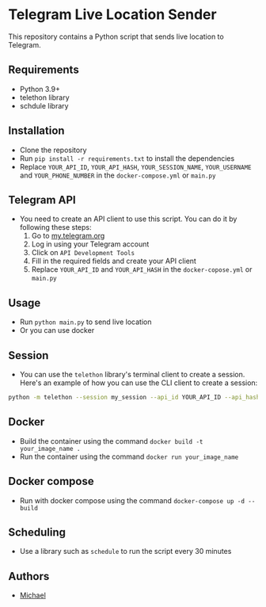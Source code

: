 # Telegram Live Location Sender

This repository contains a Python script that sends live location to Telegram.

## Requirements
- Python 3.9+
- telethon library
- schdule library

## Installation
- Clone the repository
- Run `pip install -r requirements.txt` to install the dependencies
- Replace `YOUR_API_ID`, `YOUR_API_HASH`, `YOUR_SESSION_NAME`, `YOUR_USERNAME` and `YOUR_PHONE_NUMBER` in the `docker-compose.yml` or `main.py`

## Telegram API
- You need to create an API client to use this script. You can do it by following these steps:
  1. Go to [my.telegram.org](https://my.telegram.org/)
  2. Log in using your Telegram account
  3. Click on `API Development Tools`
  4. Fill in the required fields and create your API client
  5. Replace `YOUR_API_ID` and `YOUR_API_HASH` in the `docker-copose.yml` or `main.py`

## Usage
- Run `python main.py` to send live location
- Or you can use docker

## Session
- You can use the `telethon` library's terminal client to create a session. Here's an example of how you can use the CLI client to create a session:
```sh
python -m telethon --session my_session --api_id YOUR_API_ID --api_hash YOUR_API_HASH
```

## Docker
- Build the container using the command `docker build -t your_image_name .`
- Run the container using the command `docker run your_image_name`

## Docker compose
- Run with docker compose using the command `docker-compose up -d --build`

## Scheduling
- Use a library such as `schedule` to run the script every 30 minutes

## Authors
- [Michael](https://github.com/michael2to3)
